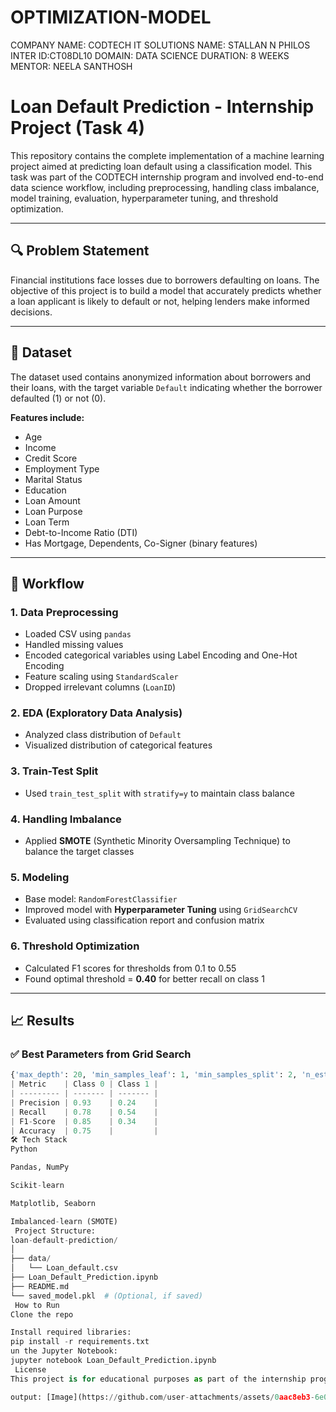 # OPTIMIZATION-MODEL
COMPANY NAME: CODTECH IT SOLUTIONS
NAME: STALLAN N PHILOS
INTER ID:CT08DL10
DOMAIN: DATA SCIENCE
DURATION: 8 WEEKS
MENTOR: NEELA SANTHOSH
# Loan Default Prediction - Internship Project (Task 4)

This repository contains the complete implementation of a machine learning project aimed at predicting loan default using a classification model. This task was part of the CODTECH internship program and involved end-to-end data science workflow, including preprocessing, handling class imbalance, model training, evaluation, hyperparameter tuning, and threshold optimization.

---

## 🔍 Problem Statement

Financial institutions face losses due to borrowers defaulting on loans. The objective of this project is to build a model that accurately predicts whether a loan applicant is likely to default or not, helping lenders make informed decisions.

---

## 📁 Dataset

The dataset used contains anonymized information about borrowers and their loans, with the target variable `Default` indicating whether the borrower defaulted (1) or not (0).

**Features include:**
- Age
- Income
- Credit Score
- Employment Type
- Marital Status
- Education
- Loan Amount
- Loan Purpose
- Loan Term
- Debt-to-Income Ratio (DTI)
- Has Mortgage, Dependents, Co-Signer (binary features)

---

## 🧪 Workflow

### 1. **Data Preprocessing**
- Loaded CSV using `pandas`
- Handled missing values
- Encoded categorical variables using Label Encoding and One-Hot Encoding
- Feature scaling using `StandardScaler`
- Dropped irrelevant columns (`LoanID`)

### 2. **EDA (Exploratory Data Analysis)**
- Analyzed class distribution of `Default`
- Visualized distribution of categorical features

### 3. **Train-Test Split**
- Used `train_test_split` with `stratify=y` to maintain class balance

### 4. **Handling Imbalance**
- Applied **SMOTE** (Synthetic Minority Oversampling Technique) to balance the target classes

### 5. **Modeling**
- Base model: `RandomForestClassifier`
- Improved model with **Hyperparameter Tuning** using `GridSearchCV`
- Evaluated using classification report and confusion matrix

### 6. **Threshold Optimization**
- Calculated F1 scores for thresholds from 0.1 to 0.55
- Found optimal threshold = **0.40** for better recall on class 1

---

## 📈 Results

### ✅ **Best Parameters from Grid Search**
```python
{'max_depth': 20, 'min_samples_leaf': 1, 'min_samples_split': 2, 'n_estimators': 200}
| Metric    | Class 0 | Class 1 |
| --------- | ------- | ------- |
| Precision | 0.93    | 0.24    |
| Recall    | 0.78    | 0.54    |
| F1-Score  | 0.85    | 0.34    |
| Accuracy  | 0.75    |         |
🛠️ Tech Stack
Python

Pandas, NumPy

Scikit-learn

Matplotlib, Seaborn

Imbalanced-learn (SMOTE)
 Project Structure:
loan-default-prediction/
│
├── data/
│   └── Loan_default.csv
├── Loan_Default_Prediction.ipynb
├── README.md
└── saved_model.pkl  # (Optional, if saved)
 How to Run
Clone the repo

Install required libraries:
pip install -r requirements.txt
un the Jupyter Notebook:
jupyter notebook Loan_Default_Prediction.ipynb
 License
This project is for educational purposes as part of the internship program and is not intended for commercial use.

output: [Image](https://github.com/user-attachments/assets/0aac8eb3-6e0d-4076-a1d0-673ff50f84f5)
